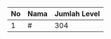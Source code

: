 | No | Nama            | Jumlah Level |
|----|-----------------|--------------|
| 1  | #    |    304        |
